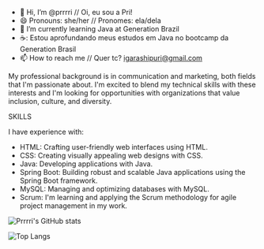 - 👋 Hi, I’m @prrrri // Oi, eu sou a Pri!
- 😄 Pronouns: she/her // Pronomes: ela/dela
- 🐤 I’m currently learning Java at Generation Brazil
- ☕: Estou aprofundando meus estudos em Java no bootcamp da Generation Brasil
- 📫 How to reach me // Quer tc? igarashipuri@gmail.com

My professional background is in communication and marketing, both fields that I'm passionate about. 
I'm excited to blend my technical skills with these interests and I'm looking for opportunities with organizations that value inclusion, culture, and diversity.

SKILLS

I have experience with:
- HTML: Crafting user-friendly web interfaces using HTML.
- CSS: Creating visually appealing web designs with CSS.
- Java: Developing applications with Java.
- Spring Boot: Building robust and scalable Java applications using the Spring Boot framework.
- MySQL: Managing and optimizing databases with MySQL.
- Scrum: I'm learning and applying the Scrum methodology for agile project management in my work.

![Prrrri's GitHub stats](https://github-readme-stats.vercel.app/api?username=prrrri&show_icons=true&bg_color=00000000)

![Top Langs](https://github-readme-stats.vercel.app/api/top-langs/?username=prrrri&layout=compact)

<!---
prrrri/prrrri is a ✨ special ✨ repository because its `README.md` (this file) appears on your GitHub profile.
You can click the Preview link to take a look at your changes.
--->
